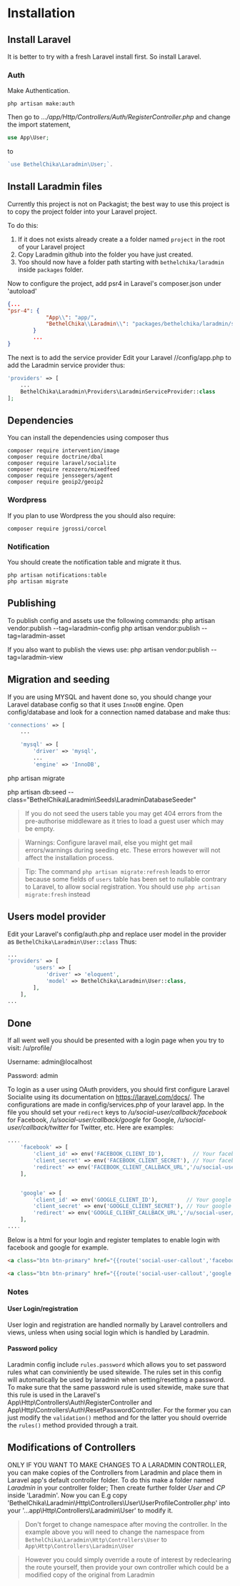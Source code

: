 # Installation
## Install Laravel
It is better to try with a fresh Laravel install first. So install Laravel.
### Auth
Make Authentication.
```
php artisan make:auth
```
Then go to *.../app/Http/Controllers/Auth/RegisterController.php* and change the import statement,

```php
use App\User;
```

to
```php
`use BethelChika\Laradmin\User;`.
```

## Install Laradmin files
Currently this project is not on Packagist; the best way to use this project is to copy the project folder into your Laravel project.

To do this:
1) If it does not exists already create a a folder named `project` in the root of your Laravel project
2) Copy Laradmin github into the folder you have just created. 
3) Yoo should now have a folder path starting with `bethelchika/laradmin` inside `packages` folder.


Now to configure the project, add psr4 in Laravel's composer.json under 'autoload'
```json
{...
"psr-4": {
            "App\\": "app/",
            "BethelChika\\Laradmin\\": "packages/bethelchika/laradmin/src/"
        }
        ...
}
```

The next is to add the service provider
Edit your Laravel //config/app.php to add the Laradmin service provider thus:

```php
'providers' => [
    ...
    BethelChika\Laradmin\Providers\LaradminServiceProvider::class
];
```

## Dependencies
You can install the dependencies using composer thus
```
composer require intervention/image
composer require doctrine/dbal
composer require laravel/socialite
composer require rezozero/mixedfeed
composer require jenssegers/agent
composer require geoip2/geoip2
```
 

### Wordpress
If you plan to  use Wordpress the you should also require:
```
composer require jgrossi/corcel
```


### Notification
You should create the notification table and migrate it thus.
```
php artisan notifications:table
php artisan migrate
```



## Publishing
To publish config and assets use the following commands:
php artisan vendor:publish --tag=laradmin-config
php artisan vendor:publish --tag=laradmin-asset

If you also want to publish the views use:
php artisan vendor:publish --tag=laradmin-view

## Migration and seeding
If you are using MYSQL and havent done so, you should change your Laravel database config so that it uses  `InnoDB` engine. Open config/database and look for a connection named database and make thus:
```php 
'connections' => [
    ...

    'mysql' => [
        'driver' => 'mysql',
        ...
        'engine' => 'InnoDB',
```


php artisan migrate

php artisan db:seed --class="BethelChika\Laradmin\Seeds\LaradminDatabaseSeeder"

> If you do not seed the users table you may get 404 errors from the pre-authorise middleware as it tries to load a guest user which may be empty.

> Warnings: Configure laravel mail, else you might get mail errors/warnings during seeding etc. These errors however will not affect the installation process.

> Tip: The command `php artisan migrate:refresh`  leads to error because some fields of `users` table has been set to nullable contrary to Laravel, to allow social registration. You should use `php artisan migrate:fresh` instead

## Users model provider
Edit your Laravel's config/auth.php and replace user model in the provider as `BethelChika\Laradmin\User::class`
Thus:
```php
...
'providers' => [
        'users' => [
            'driver' => 'eloquent',
            'model' => BethelChika\Laradmin\User::class,
        ],
    ],
...
```

## Done
If all went well you should be presented with a login page when you try to visit: /u/profile/

Username: admin@localhost

Password: admin

To login as a user using OAuth providers, you should first configure Laravel Socialite using its documentation on https://laravel.com/docs/. The configurations are made in config/services.php of your laravel app. In the file you should set your `redirect` keys to  */u/social-user/callback/facebook* for Facebook, */u/social-user/callback/google* for Google, */u/social-user/callback/twitter* for Twitter, etc. Here are examples: 
```php
....
    'facebook' => [
        'client_id' => env('FACEBOOK_CLIENT_ID'),         // Your facebook Client ID
        'client_secret' => env('FACEBOOK_CLIENT_SECRET'), // Your facebook Client Secret
        'redirect' => env('FACEBOOK_CLIENT_CALLBACK_URL','/u/social-user/callback/facebook'),
    ],


    'google' => [
        'client_id' => env('GOOGLE_CLIENT_ID'),         // Your google Client ID
        'client_secret' => env('GOOGLE_CLIENT_SECRET'), // Your google Client Secret
        'redirect' => env('GOOGLE_CLIENT_CALLBACK_URL','/u/social-user/callback/facebook'),
    ],
....
```

Below is a html for your login and register templates to enable login with facebook and google for example.
```html
<a class="btn btn-primary" href="{{route('social-user-callout','facebook')}}"><i class="fab fa-facebook-f"></i> Login with Facebook </a>

<a class="btn btn-primary" href="{{route('social-user-callout','google')}}"> <i class="fab fa-google"></i> Login with Google </a>

```
### Notes
#### User Login/registration
User login and registration are handled normally by Laravel controllers and views, unless when using social login which is handled by Laradmin.  

#### Password policy
Laradmin config include `rules.password` which allows you to set password rules what can conviniently be used sitewide. The rules set in this config will automatically be used by laradmin when setting/resetting a password. To make sure that the same password rule is used sitewide, make sure that this rule is used in the Laravel's App\Http\Controllers\Auth\RegisterController and App\Http\Controllers\Auth\ResetPasswordController. For the former you can just modify the `validation()` method and for the latter you should override the  `rules()` method provided through a trait.

## Modifications of Controllers
ONLY IF YOU WANT TO MAKE CHANGES TO A LARADMIN CONTROLLER, you can make copies of the Controllers from Laradmin and place them in Laravel app's default controller folder.
To do this make a folder named *Laradmin* in your controller folder; Then create further folder *User* and *CP* inside 'Laradmin'.
Now you can E.g copy  'BethelChika\Laradmin\Http\Controllers\User\UserProfileController.php' into your '...app\Http\Controllers\Laradmin\User\' to modify it.

>Don't forget to change namespace after moving the controller. In the example above you will need to change the namespace from `BethelChika\Laradmin\Http\Controllers\User` to `App\Http\Controllers\Laradmin\User`

>However you could simply override a route of interest by redeclearing the route yourself, then provide your own controller which could be a modified copy of the original from Laradmin
